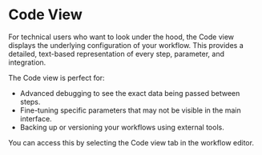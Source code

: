 # Code View

For technical users who want to look under the hood, the Code view displays the underlying configuration of your workflow. This provides a detailed, text-based representation of every step, parameter, and integration.

The Code view is perfect for:

* Advanced debugging to see the exact data being passed between steps.
* Fine-tuning specific parameters that may not be visible in the main interface.
* Backing up or versioning your workflows using external tools.

You can access this by selecting the Code view tab in the workflow editor.

<figure><img src="../../.gitbook/assets/code.gif" alt=""><figcaption></figcaption></figure>
